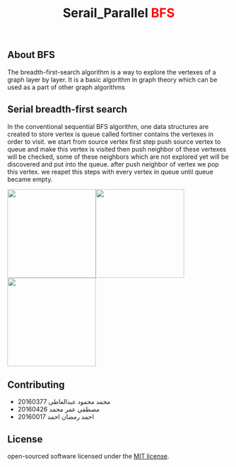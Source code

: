 <h1 align="center"> Serail_Parallel <span style="color:#f00"> BFS </span>  </h1>
<br>


## About BFS

The breadth-first-search algorithm is a way to explore the vertexes of a graph layer by layer. It is a basic algorithm in graph theory which can be used as a part of other graph algorithms




## Serial breadth-first search

In the conventional sequential BFS algorithm, one data structures are created to store vertex is queue called fortiner contains the vertexes in order to visit.
we start from source vertex first step push source vertex to queue and make this vertex is visited then push neighbor of these vertexes will be checked, some of these neighbors which are not explored yet will be discovered and put into the queue.
after push neighbor of vertex we pop this vertex.
we reapet this steps with every vertex in queue until queue became empty.

<img src="https://media.geeksforgeeks.org/wp-content/cdn-uploads/bfs1.png" width="200px"><img src="https://media.geeksforgeeks.org/wp-content/cdn-uploads/bfs2.png" width="200px">
<img src="https://media.geeksforgeeks.org/wp-content/cdn-uploads/bfs2.png" width="200px">

## Contributing

- محمد محمود عبدالعاطى 20160377
- مصطفي عمر محمد 20160426
- احمد رمضان احمد 20160017


## License

open-sourced software licensed under the [MIT license](https://opensource.org/licenses/MIT).
